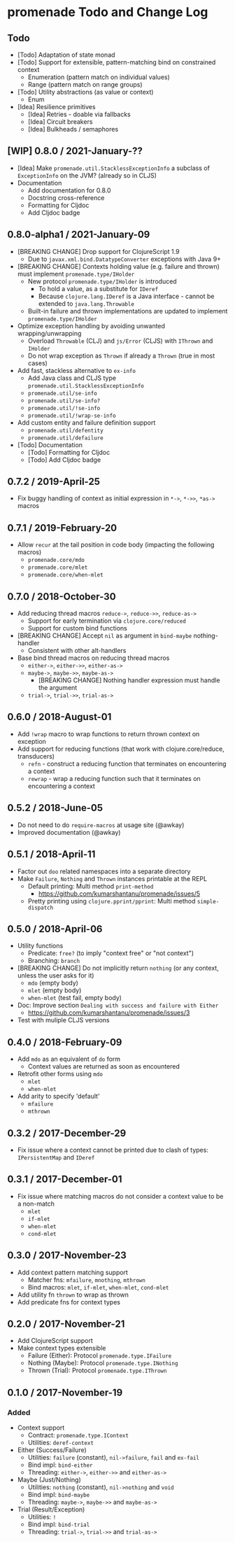 # promenade Todo and Change Log

## Todo

- [Todo] Adaptation of state monad
- [Todo] Support for extensible, pattern-matching bind on constrained context
  - Enumeration (pattern match on individual values)
  - Range (pattern match on range groups)
- [Todo] Utility abstractions (as value or context)
  - Enum
- [Idea] Resilience primitives
  - [Idea] Retries - doable via fallbacks
  - [Idea] Circuit breakers
  - [Idea] Bulkheads / semaphores


## [WIP] 0.8.0 / 2021-January-??

- [Idea] Make `promenade.util.StacklessExceptionInfo` a subclass of `ExceptionInfo` on the JVM? (already so in CLJS)
- Documentation
  - Add documentation for 0.8.0
  - Docstring cross-reference
  - Formatting for Cljdoc
  - Add Cljdoc badge


## 0.8.0-alpha1 / 2021-January-09

- [BREAKING CHANGE] Drop support for ClojureScript 1.9
  - Due to `javax.xml.bind.DatatypeConverter` exceptions with Java 9+
- [BREAKING CHANGE] Contexts holding value (e.g. failure and thrown) must implement `promenade.type/IHolder`
  - New protocol `promenade.type/IHolder` is introduced
    - To hold a value, as a substitute for `IDeref`
    - Because `clojure.lang.IDeref` is a Java interface - cannot be extended to `java.lang.Throwable`
  - Built-in failure and thrown implementations are updated to implement `promenade.type/IHolder`
- Optimize exception handling by avoiding unwanted wrapping/unwrapping
  - Overload `Throwable` (CLJ) and `js/Error` (CLJS) with `IThrown` and `IHolder`
  - Do not wrap exception as `Thrown` if already a `Thrown` (true in most cases)
- Add fast, stackless alternative to `ex-info`
  - Add Java class and CLJS type `promenade.util.StacklessExceptionInfo`
  - `promenade.util/se-info`
  - `promenade.util/se-info?`
  - `promenade.util/!se-info`
  - `promenade.util/!wrap-se-info`
- Add custom entity and failure definition support
  - `promenade.util/defentity`
  - `promenade.util/defailure`
- [Todo] Documentation
  - [Todo] Formatting for Cljdoc
  - [Todo] Add Cljdoc badge


## 0.7.2 / 2019-April-25

- Fix buggy handling of context as initial expression in `*->`, `*->>`, `*as->` macros


## 0.7.1 / 2019-February-20

- Allow `recur` at the tail position in code body (impacting the following macros)
  - `promenade.core/mdo`
  - `promenade.core/mlet`
  - `promenade.core/when-mlet`


## 0.7.0 / 2018-October-30

- Add reducing thread macros `reduce->`, `reduce->>`, `reduce-as->`
  - Support for early termination via `clojure.core/reduced`
  - Support for custom bind functions
- [BREAKING CHANGE] Accept `nil` as argument in `bind-maybe` nothing-handler
  - Consistent with other alt-handlers
- Base bind thread macros on reducing thread macros
  - `either->`, `either->>`, `either-as->`
  - `maybe->`, `maybe->>`, `maybe-as->`
    - [BREAKING CHANGE] Nothing handler expression must handle the argument
  - `trial->`, `trial->>`, `trial-as->`


## 0.6.0 / 2018-August-01

- Add `!wrap` macro to wrap functions to return thrown context on exception
- Add support for reducing functions (that work with clojure.core/reduce, transducers)
  - `refn`   - construct a reducing function that terminates on encountering a context
  - `rewrap` - wrap a reducing function such that it terminates on encountering a context


## 0.5.2 / 2018-June-05

- Do not need to do `require-macros` at usage site (@awkay)
- Improved documentation (@awkay)


## 0.5.1 / 2018-April-11

- Factor out `doo` related namespaces into a separate directory
- Make `Failure`, `Nothing` and `Thrown` instances printable at the REPL
  - Default printing: Multi method `print-method`
    - https://github.com/kumarshantanu/promenade/issues/5
  - Pretty printing using `clojure.pprint/pprint`: Multi method `simple-dispatch`


## 0.5.0 / 2018-April-06

- Utility functions
  - Predicate: `free?` (to imply "context free" or "not context")
  - Branching: `branch`
- [BREAKING CHANGE] Do not implicitly return `nothing` (or any context, unless the user asks for it)
  - `mdo` (empty body)
  - `mlet` (empty body)
  - `when-mlet` (test fail, empty body)
- Doc: Improve section `Dealing with success and failure with Either`
  - https://github.com/kumarshantanu/promenade/issues/3
- Test with muliple CLJS versions


## 0.4.0 / 2018-February-09

- Add `mdo` as an equivalent of `do` form
  - Context values are returned as soon as encountered
- Retrofit other forms using `mdo`
  - `mlet`
  - `when-mlet`
- Add arity to specify 'default'
  - `mfailure`
  - `mthrown`


## 0.3.2 / 2017-December-29

- Fix issue where a context cannot be printed due to clash of types: `IPersistentMap` and `IDeref`


## 0.3.1 / 2017-December-01

- Fix issue where matching macros do not consider a context value to be a non-match
  - `mlet`
  - `if-mlet`
  - `when-mlet`
  - `cond-mlet`


## 0.3.0 / 2017-November-23

- Add context pattern matching support
  - Matcher fns: `mfailure`, `mnothing`, `mthrown`
  - Bind macros: `mlet`, `if-mlet`, `when-mlet`, `cond-mlet`
- Add utility fn `thrown` to wrap as thrown
- Add predicate fns for context types


## 0.2.0 / 2017-November-21

- Add ClojureScript support
- Make context types extensible
  - Failure (Either): Protocol `promenade.type.IFailure`
  - Nothing (Maybe):  Protocol `promenade.type.INothing`
  - Thrown  (Trial):  Protocol `promenade.type.IThrown`


## 0.1.0 / 2017-November-19

### Added
- Context support
  - Contract:  `promenade.type.IContext`
  - Utilities: `deref-context`
- Either (Success/Failure)
  - Utilities: `failure` (constant), `nil->failure`, `fail` and `ex-fail`
  - Bind impl: `bind-either`
  - Threading: `either->`, `either->>` and `either-as->`
- Maybe (Just/Nothing)
  - Utilities: `nothing` (constant), `nil->nothing` and `void`
  - Bind impl: `bind-maybe`
  - Threading: `maybe->`, `maybe->>` and `maybe-as->`
- Trial (Result/Exception)
  - Utilities: `!`
  - Bind impl: `bind-trial`
  - Threading: `trial->`, `trial->>` and `trial-as->`
